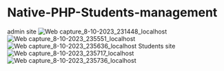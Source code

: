 # Native-PHP-Students-management
admin site
![Web capture_8-10-2023_231448_localhost](https://github.com/KarimanOmar/Native-PHP-Students-management/assets/144020480/c274ad48-26f4-466c-8740-926127655f83)
![Web capture_8-10-2023_235551_localhost](https://github.com/KarimanOmar/Native-PHP-Students-management/assets/144020480/a1f3d5f4-e10b-466f-8fd6-a42a745af8fd)
![Web capture_8-10-2023_235636_localhost](https://github.com/KarimanOmar/Native-PHP-Students-management/assets/144020480/7e08543b-935c-4d46-9168-656940768dcc)
Students site
![Web capture_8-10-2023_235717_localhost](https://github.com/KarimanOmar/Native-PHP-Students-management/assets/144020480/87deea20-61e8-43ba-9637-bb39a19fbe9f)
![Web capture_8-10-2023_235736_localhost](https://github.com/KarimanOmar/Native-PHP-Students-management/assets/144020480/3315f501-fbb6-427d-adac-a3f943fcab08)



